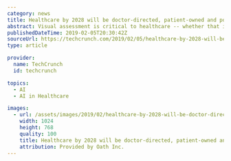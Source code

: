 ```yaml
---
category: news
title: Healthcare by 2028 will be doctor-directed, patient-owned and powered by visual technologies
abstract: Visual assessment is critical to healthcare -- whether that is a doctor peering down your throat as you say “ahhh” or an MRI of your brain.
publishedDateTime: 2019-02-05T20:30:42Z
sourceUrl: https://techcrunch.com/2019/02/05/healthcare-by-2028-will-be-doctor-directed-patient-owned-and-powered-by-visual-technologies/
type: article

provider:
  name: TechCrunch
  id: techcrunch

topics:
  - AI
  - AI in Healthcare

images:
  - url: /assets/images/2019/02/healthcare-by-2028-will-be-doctor-directed-patient-owned-and-powered-by-visual-technologies-1.jpg
    width: 1024
    height: 768
    quality: 100
    title: Healthcare by 2028 will be doctor-directed, patient-owned and powered by visual technologies
    attribution: Provided by Oath Inc.
---
```

